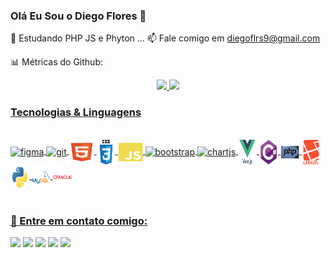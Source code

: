 ###  Olá  Eu Sou o Diego Flores 👋

📖 Estudando PHP JS e Phyton ...
📫 Fale comigo  em  diegoflrs9@gmail.com
<!--
**DiegoFlores96/DiegoFlores96** is a ✨ _special_ ✨ repository because its `README.md` (this file) appears on your GitHub profile.

Here are some ideas to get you started:

- 
- 📖 Estudando PHP e Phyton ...
- 👯 I’m looking to collaborate on ...
- 🤔 I’m looking for help with ...
- 💬 Ask me about ...
- 📫 How to reach me: ...
- 😄 Pronouns: ...
- ⚡ Fun fact: ...
-->
<p align="left">📊 Métricas do Github:</P>
<div align="center">
  <a href="">
  <img height="180em" src="https://github-readme-stats.vercel.app/api?username=diegoflores96&show_icons=true&theme=dark&include_all_commits=true&count_private=true&text_color=fff&icon_color=fff"/>
  <img height="180em" src="https://github-readme-stats.vercel.app/api/top-langs/?username=diegoflores96&layout=compact&langs_count=7&theme=dark&text_color=fff&icon_color=fff"/>
</div>
<h3 align="left">  Tecnologias & Linguagens </h3>
<div style="display: inline_block"> <br>

<img align="center" src="https://www.vectorlogo.zone/logos/figma/figma-icon.svg" alt="figma" width="30" height="40"/> 
 <img  align="center"src="https://www.vectorlogo.zone/logos/git-scm/git-scm-icon.svg" alt="git" width= "30" height="40"/> 
<img align="center" alt="Diego-HTML" height="30" width="40" src="https://raw.githubusercontent.com/devicons/devicon/master/icons/html5/html5-original.svg">
<img  align="center"src="https://raw.githubusercontent.com/devicons/devicon/master/icons/css3/css3-original-wordmark.svg " alt="css3" width="30" height="40"/>
<img align="center" alt="Diego-js" height="30" width="40" src="https://raw.githubusercontent.com/devicons/devicon/master/icons/javascript/javascript-plain.svg">
<img  align="center"src="https://raw.githubusercontent.com/devicons/devicon /master/icons/bootstrap/bootstrap-plain-wordmark.svg" alt="bootstrap" width="30" height="40"/>
<img  align="center" src="https://www.chartjs.org/media/logo-title.svg" alt="chartjs" width="30" height="40" />
<img   align="center" src="https://raw.githubusercontent.com/devicons/devicon/master/icons/vuejs/vuejs-original-wordmark.svg" alt="vuejs" width="30" height="40"/>

<img align="center" src="https://raw.githubusercontent.com/devicons/devicon/master/icons/csharp/csharp-original.svg" alt="csharp" width="30" height="40"/> 
<img  align="center" src="https://raw.githubusercontent.com/devicons/devicon/master/icons/php/php-original.svg" alt= "php" width="30" height="40"/> 
<img  align="center" src="https://raw.githubusercontent.com/devicons/devicon/master/icons/laravel/laravel-plain-wordmark.svg" alt=" laravel" width="30" height="40"/>
<img align="center" src= "https://raw.githubusercontent.com/devicons/devicon/master/icons/python/python-original.svg" alt="python" width="30" height="40"/>

 <img align="center" src="https://raw.githubusercontent.com/devicons/devicon/master/icons/mysql/mysql-original-wordmark.svg" alt= "mysql" width="30" height="40"/>
 <img  align="center" src= "https://raw.githubusercontent.com/devicons/devicon/master/icons/oracle/oracle-original.svg" alt="oracle" width="30" height="40"/> 

  <!--<img align="center" alt="Diego-js" height="30" width="40" src="https://raw.githubusercontent.com/devicons/devicon/master/icons/javascript/javascript-plain.svg">
  <img align="center" alt="Diego-HTML" height="30" width="40" src="https://raw.githubusercontent.com/devicons/devicon/master/icons/html5/html5-original.svg">
  <img align="center" alt="Diego-CSS" height="30" width="40" src="https://raw.githubusercontent.com/devicons/devicon/master/icons/css3/css3-original.svg">
  <img align="center" alt="Diego-Python" height="30" width="40" src="https://raw.githubusercontent.com/devicons/devicon/master/icons/python/python-original.svg">-->
<!--   <img align="center" alt="Diego-Csharp" height="30" width="40" src="https://raw.githubusercontent.com/devicons/devicon/master/icons/csharp/csharp-original.svg"> -->
 
</div>
<br>
<h3 align="left">🔗 Entre em contato comigo:</h3>
  <div>
     
  <a href="https://www.instagram.com/diego.flrs.75/" target="_blank"><img src="https://img.shields.io/badge/-Instagram-%23E4405F?style=for-the-badge&logo=instagram&logoColor=white" target="_blank"></a>
 	<a href="" target="_blank"><img src="https://img.shields.io/badge/Twitch-9146FF?style=for-the-badge&logo=twitch&logoColor=white" target="_blank"></a>
 <a href="" target="_blank"><img src="https://img.shields.io/badge/Discord-7289DA?style=for-the-badge&logo=discord&logoColor=white" target="_blank"></a> 
  <a href = ""><img src="https://img.shields.io/badge/-Gmail-%23333?style=for-the-badge&logo=gmail&logoColor=white" target="_blank"></a>
  <a href="https://www.linkedin.com/in/diego--flores/" target="_blank"><img src="https://img.shields.io/badge/-LinkedIn-%230077B5?style=for-the-badge&logo=linkedin&logoColor=white" target="_blank"></a>
  </div>
